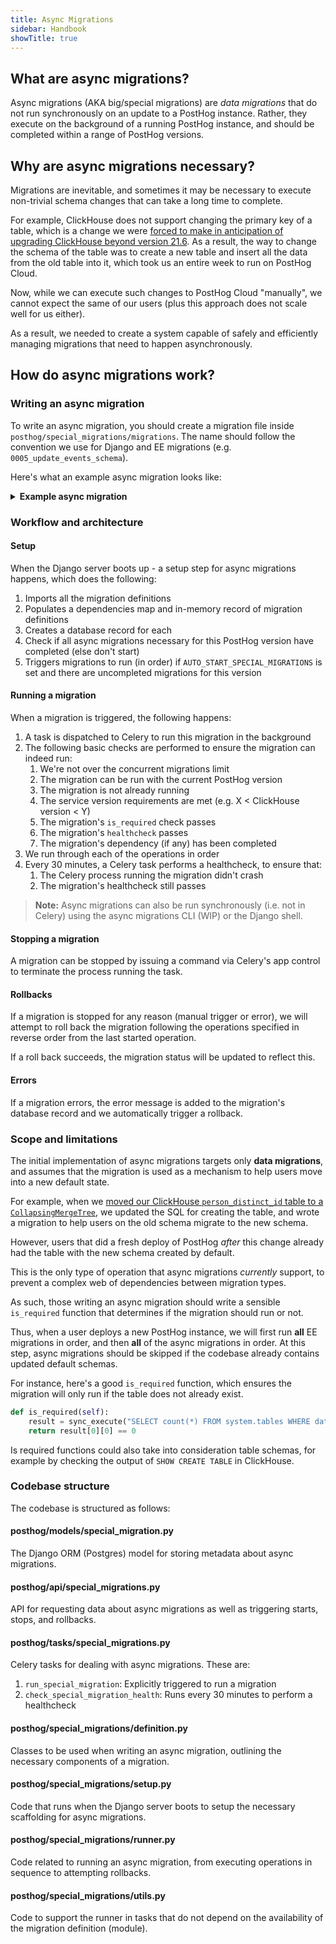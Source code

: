 ```yaml
---
title: Async Migrations
sidebar: Handbook
showTitle: true
---
```


## What are async migrations?

Async migrations (AKA big/special migrations) are _data migrations_ that do not run synchronously on an update to a PostHog instance. Rather, they execute on the background of a running PostHog instance, and should be completed within a range of PostHog versions. 

## Why are async migrations necessary?

Migrations are inevitable, and sometimes it may be necessary to execute non-trivial schema changes that can take a long time to complete. 

For example, ClickHouse does not support changing the primary key of a table, which is a change we were [forced to make in anticipation of upgrading ClickHouse beyond version 21.6](https://github.com/PostHog/posthog/issues/5684). As a result, the way to change the schema of the table was to create a new table and insert all the data from the old table into it, which took us an entire week to run on PostHog Cloud.

Now, while we can execute such changes to PostHog Cloud "manually", we cannot expect the same of our users (plus this approach does not scale well for us either).

As a result, we needed to create a system capable of safely and efficiently managing migrations that need to happen asynchronously.

## How do async migrations work?

### Writing an async migration

To write an async migration, you should create a migration file inside `posthog/special_migrations/migrations`. The name should follow the convention we use for Django and EE migrations (e.g. `0005_update_events_schema`).

Here's what an example async migration looks like:

<details>

<summary><b>Example async migration</b></summary>

<br />



```python
from posthog.constants import AnalyticsDBMS
from posthog.special_migrations.definition import SpecialMigrationDefinition, SpecialMigrationOperation
from posthog.version_requirement import ServiceVersionRequirement
from ee.clickhouse.client import sync_execute

class Migration(SpecialMigrationDefinition):

    description = "Migrate table_x to a new schema"

    # minimum posthog version for running this migration
    posthog_min_version = "1.28.0"

    # maximum posthog version this migration can be run on - it becomes a requirement from 1.31.1 onwards
    posthog_max_version = "1.31.0"

    # if clickhouse is on a version below 21.6.0, this migration won't run
    service_version_requirements = [
        ServiceVersionRequirement(service="clickhouse", supported_version=">=21.6.0"),
    ]

    # the special migration that needs to have completed before this one
    depends_on = "0003_previous_special_migration"

    # ordered list of operations in the migration
    operations = [
        SpecialMigrationOperation(
            database=AnalyticsDBMS.POSTGRES,
            sql="CREATE TABLE table_x_new ( key VARCHAR, value VARCHAR ) ENGINE = ReplacingMergeTree('value') ORDER BY key",
            rollback="DROP TABLE table_x_new",
        ),
        SpecialMigrationOperation(
            database=AnalyticsDBMS.POSTGRES,
            sql="INSERT INTO table_x_new (col1) SELECT key, value FROM table_x",
            rollback="TRUNCATE TABLE table_x_new",
        ),
    ]
    
    # only run if the table doesn't already exist
    def is_required(self):
        result = sync_execute("SELECT count(*) FROM system.tables WHERE database='posthog' AND name='table_x_new'")
        return result[0][0] == 0 

    # check if we're not running low on storage
    def healthcheck(self):
        result = sync_execute("SELECT free_space FROM system.disks")
        if result[0][0] < 1000000000:
            return (False, "ClickHouse available storage below 1GB") 

        return (True, None)

    # update progress based on the total rows moved
    def progress(self, _):
        result = sync_execute(f"SELECT count(*) FROM table_x")
        result2 = sync_execute(f"SELECT count(*) FROM table_x_new")
        total_rows_to_move = result2[0][0]
        total_rows_moved = result[0][0]

        progress = 100 * total_rows_moved / total_rows_to_move
        return progress

```

</details>


### Workflow and architecture 

#### Setup

When the Django server boots up - a setup step for async migrations happens, which does the following:

1. Imports all the migration definitions 
2. Populates a dependencies map and in-memory record of migration definitions
3. Creates a database record for each
4. Check if all async migrations necessary for this PostHog version have completed (else don't start)
5. Triggers migrations to run (in order) if `AUTO_START_SPECIAL_MIGRATIONS` is set and there are uncompleted migrations for this version

#### Running a migration

When a migration is triggered, the following happens:

1. A task is dispatched to Celery to run this migration in the background
2. The following basic checks are performed to ensure the migration can indeed run:
    1. We're not over the concurrent migrations limit
    2. The migration can be run with the current PostHog version
    3. The migration is not already running
    4. The service version requirements are met (e.g. X < ClickHouse version < Y)
    5. The migration's `is_required` check passes
    6. The migration's `healthcheck` passes
    7. The migration's dependency (if any) has been completed
3. We run through each of the operations in order
4. Every 30 minutes, a Celery task performs a healthcheck, to ensure that:
   1. The Celery process running the migration didn't crash
   2. The migration's healthcheck still passes 

> **Note:** Async migrations can also be run synchronously (i.e. not in Celery) using the async migrations CLI (WIP) or the Django shell.

#### Stopping a migration

A migration can be stopped by issuing a command via Celery's app control to terminate the process running the task. 

#### Rollbacks

If a migration is stopped for any reason (manual trigger or error), we will attempt to roll back the migration following the operations specified in reverse order from the last started operation. 

If a roll back succeeds, the migration status will be updated to reflect this.

#### Errors

If a migration errors, the error message is added to the migration's database record and we automatically trigger a rollback.

### Scope and limitations

The initial implementation of async migrations targets only **data migrations**, and assumes that the migration is used as a mechanism to help users move into a new default state. 

For example, when we [moved our ClickHouse `person_distinct_id` table to a `CollapsingMergeTree`](https://github.com/PostHog/posthog/pull/5563), we updated the SQL for creating the table, and wrote a migration to help users on the old schema migrate to the new schema. 

However, users that did a fresh deploy of PostHog _after_ this change already had the table with the new schema created by default.

This is the only type of operation that async migrations _currently_ support, to prevent a complex web of dependencies between migration types.

As such, those writing an async migration should write a sensible `is_required` function that determines if the migration should run or not. 

Thus, when a user deploys a new PostHog instance, we will first run **all** EE migrations in order, and then **all** of the async migrations in order. At this step, async migrations should be skipped if the codebase already contains updated default schemas. 

For instance, here's a good `is_required` function, which ensures the migration will only run if the table does not already exist.

```python
def is_required(self):
    result = sync_execute("SELECT count(*) FROM system.tables WHERE database='posthog' AND name='table_x_new'")
    return result[0][0] == 0 
```

Is required functions could also take into consideration table schemas, for example by checking the output of `SHOW CREATE TABLE` in ClickHouse.


### Codebase structure

The codebase is structured as follows:

#### posthog/models/special_migration.py

The Django ORM (Postgres) model for storing metadata about async migrations.

#### posthog/api/special_migrations.py

API for requesting data about async migrations as well as triggering starts, stops, and rollbacks.

#### posthog/tasks/special_migrations.py

Celery tasks for dealing with async migrations. These are:

1. `run_special_migration`: Explicitly triggered to run a migration
2. `check_special_migration_health`: Runs every 30 minutes to perform a healthcheck

#### posthog/special_migrations/definition.py

Classes to be used when writing an async migration, outlining the necessary components of a migration.

#### posthog/special_migrations/setup.py

Code that runs when the Django server boots to setup the necessary scaffolding for async migrations.

#### posthog/special_migrations/runner.py

Code related to running an async migration, from executing operations in sequence to attempting rollbacks.

#### posthog/special_migrations/utils.py

Code to support the runner in tasks that do not depend on the availability of the migration definition (module).

